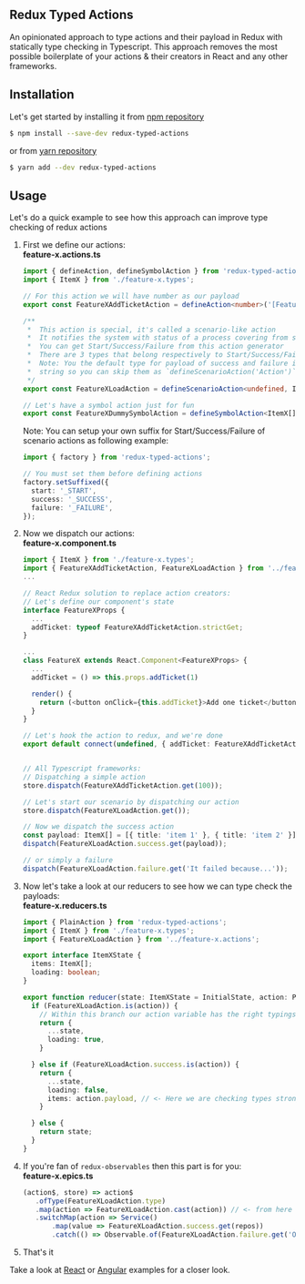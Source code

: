 ## Redux Typed Actions

An opinionated approach to type actions and their payload in Redux with statically type checking in Typescript.
This approach removes the most possible boilerplate of your actions & their creators in React and any other frameworks.

## Installation
Let's get started by installing it from [npm repository](https://www.npmjs.com/package/redux-typed-actions)
```sh
$ npm install --save-dev redux-typed-actions
```
or from [yarn repository](https://yarnpkg.com/en/package/redux-typed-actions)
```sh
$ yarn add --dev redux-typed-actions
```

## Usage
Let's do a quick example to see how this approach can improve type checking of redux actions

1. First we define our actions:  
    **feature-x.actions.ts**
    ```ts
    import { defineAction, defineSymbolAction } from 'redux-typed-actions';
    import { ItemX } from './feature-x.types';

    // For this action we will have number as our payload
    export const FeatureXAddTicketAction = defineAction<number>('[Feature X] Add Ticket');

    /**
     *  This action is special, it's called a scenario-like action
     *  It notifies the system with status of a process covering from start to end.
     *  You can get Start/Success/Failure from this action generator
     *  There are 3 types that belong respectively to Start/Success/Failure
     *  Note: You the default type for payload of success and failure is
     *  string so you can skip them as `defineScenarioAction('Action')` 
     */
    export const FeatureXLoadAction = defineScenarioAction<undefined, ItemX[], string>('[Feature X] Load');

    // Let's have a symbol action just for fun
    export const FeatureXDummySymbolAction = defineSymbolAction<ItemX[]>('[Feature X] Dummy Started');
    ```

    Note: You can setup your own suffix for Start/Success/Failure of scenario actions as following example:
    ```ts
    import { factory } from 'redux-typed-actions';
    
    // You must set them before defining actions
    factory.setSuffixed({
      start: '_START',
      success: '_SUCCESS',
      failure: '_FAILURE',
    });
    ```

2. Now we dispatch our actions:  
    **feature-x.component.ts**
    ```ts
    import { ItemX } from './feature-x.types';
    import { FeatureXAddTicketAction, FeatureXLoadAction } from '../feature-x.actions';
    ...

    // React Redux solution to replace action creators:
    // Let's define our component's state
    interface FeatureXProps {
      ...
      addTicket: typeof FeatureXAddTicketAction.strictGet;
    }

    ...
    class FeatureX extends React.Component<FeatureXProps> {
      ...
      addTicket = () => this.props.addTicket(1)

      render() {
        return (<button onClick={this.addTicket}>Add one ticket</button>); // />
      }
    }

    // Let's hook the action to redux, and we're done
    export default connect(undefined, { addTicket: FeatureXAddTicketAction.strictGet })(FeatureX);


    // All Typescript frameworks:
    // Dispatching a simple action
    store.dispatch(FeatureXAddTicketAction.get(100));

    // Let's start our scenario by dispatching our action
    store.dispatch(FeatureXLoadAction.get());

    // Now we dispatch the success action
    const payload: ItemX[] = [{ title: 'item 1' }, { title: 'item 2' }];
    dispatch(FeatureXLoadAction.success.get(payload));

    // or simply a failure
    dispatch(FeatureXLoadAction.failure.get('It failed because...'));
    ```

3. Now let's take a look at our reducers to see how we can type check the payloads:  
   **feature-x.reducers.ts**
   ```ts
   import { PlainAction } from 'redux-typed-actions';
   import { ItemX } from './feature-x.types';
   import { FeatureXLoadAction } from '../feature-x.actions';

   export interface ItemXState {
     items: ItemX[];
     loading: boolean;
   }

   export function reducer(state: ItemXState = InitialState, action: PlainAction): ItemXState {
     if (FeatureXLoadAction.is(action)) {
       // Within this branch our action variable has the right typings
       return {
         ...state,
         loading: true,
       }

     } else if (FeatureXLoadAction.success.is(action)) {
       return {
         ...state,
         loading: false,
         items: action.payload, // <- Here we are checking types strongly :)
       }

     } else {
       return state;
     }
   }
   ```

4. If you're fan of `redux-observables` then this part is for you:  
   **feature-x.epics.ts**
   ```ts
   (action$, store) => action$
      .ofType(FeatureXLoadAction.type)
      .map(action => FeatureXLoadAction.cast(action)) // <- from here we will have all the typings right :)
      .switchMap(action => Service()
          .map(value => FeatureXLoadAction.success.get(repos))
          .catch(() => Observable.of(FeatureXLoadAction.failure.get('Oops something went wrong!'))));
   ```

5. That's it


Take a look at [React](https://stackblitz.com/edit/react-redux-observable) or [Angular](https://stackblitz.com/edit/redux-typed-actions-example) examples for a closer look.
